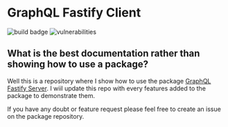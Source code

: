# GraphQL Fastify Client

![build badge](https://github.com/rpvsilva/graphql-fastify-client/actions/workflows/ci.yml/badge.svg) 
![vulnerabilities](https://snyk.io/test/github/rpvsilva/graphql-fastify/badge.svg?targetFile=package.json)


## What is the best documentation rather than showing how to use a package?

Well this is a repository where I show how to use the package [GraphQL Fastify Server](https://github.com/rpvsilva/graphql-fastify-server). I wiil update this repo with every features added to the package to demonstrate them.

If you have any doubt or feature request please feel free to create an issue on the package repository.
